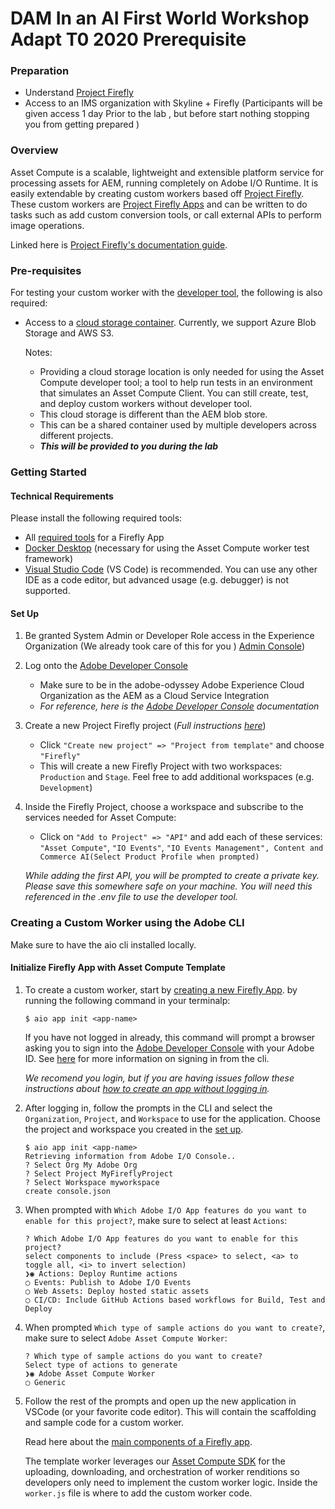 # DAM In an AI First World Workshop Adapt T0 2020 Prerequisite 

### Preparation

- Understand [Project Firefly](https://github.com/AdobeDocs/project-firefly)
- Access to an IMS organization with Skyline + Firefly (Participants will be given access 1 day Prior to the lab , but before start nothing stopping you from getting prepared )



### Overview

Asset Compute is a scalable, lightweight and extensible platform service for processing assets for AEM, running completely on Adobe I/O Runtime. It is easily extendable by creating custom workers based off [Project Firefly](https://www.adobe.io/apis/experienceplatform/project-firefly/docs.html#!AdobeDocs/project-firefly/master/overview/what_is.md). These custom workers are [Project Firefly Apps](https://www.adobe.io/apis/experienceplatform/project-firefly/docs.html#!AdobeDocs/project-firefly/master/getting_started/first_app.md) and can be written to do tasks such as add custom conversion tools, or call external APIs to perform image operations.

Linked here is [Project Firefly's documentation guide](https://www.adobe.io/apis/experienceplatform/project-firefly/docs.html).

### Pre-requisites

For testing your custom worker with the [developer tool](https://github.com/adobe/asset-compute-devtool), the following is also required:

- Access to a [cloud storage container](https://github.com/adobe/asset-compute-devtool#prerequisites). Currently, we support Azure Blob Storage and AWS S3.

  Notes:

  - Providing a cloud storage location is only needed for using the Asset Compute developer tool; a tool to help run tests in an environment that simulates an Asset Compute Client. You can still create, test, and deploy custom workers without developer tool.
  - This cloud storage is different than the AEM blob store.
  - This can be a shared container used by multiple developers across different projects.
  - ***This will be provided to you during the lab***

### Getting Started

#### Technical Requirements

Please install the following required tools:

- All [required tools](https://github.com/AdobeDocs/project-firefly/blob/master/getting_started/setup.md#required-tools) for a Firefly App
- [Docker Desktop](https://www.docker.com/get-started) (necessary for using the Asset Compute worker test framework)
- [Visual Studio Code](https://code.visualstudio.com/download) (VS Code) is recommended. You can use any other IDE as a code editor, but advanced usage (e.g. debugger) is not supported.

#### Set Up

1. Be granted System Admin or Developer Role access in the Experience Organization (We already took care of this for you ) [Admin Console](https://adminconsole.adobe.com/overview))

2. Log onto the [Adobe Developer Console](https://console.adobe.io/)

   - Make sure to be in the adobe-odyssey Adobe Experience Cloud Organization as the AEM as a Cloud Service Integration
   - *For reference, here is the [Adobe Developer Console](https://www.adobe.io/apis/experienceplatform/console/docs.html) documentation*

3. Create a new Project Firefly project (*Full instructions [here](https://www.adobe.io/apis/experienceplatform/project-firefly/docs.html#!AdobeDocs/project-firefly/master/getting_started/first_app.md)*)

   - Click `"Create new project" => "Project from template"` and choose `"Firefly"`
   - This will create a new Firefly Project with two workspaces: `Production` and `Stage`. Feel free to add additional workspaces (e.g. `Development`)

4. Inside the Firefly Project, choose a workspace and subscribe to the services needed for Asset Compute:

   - Click on `"Add to Project" => "API"` and add each of these services: `"Asset Compute"`, `"IO Events"`, `"IO Events Management", Content and Commerce AI(Select Product Profile when prompted)`

     

   *While adding the first API, you will be prompted to create a private key. Please save this somewhere safe on your machine. You will need this referenced in the .env file to use the developer tool.*

### Creating a Custom Worker using the Adobe CLI

Make sure to have the aio cli installed locally.

#### Initialize Firefly App with Asset Compute Template

1. To create a custom worker, start by [creating a new Firefly App](https://github.com/AdobeDocs/project-firefly/blob/master/getting_started/first_app.md#4-bootstrapping-new-app-using-the-cli). by running the following command in your terminalp:

   ```
   $ aio app init <app-name>  
   ```

    

   If you have not logged in already, this command will prompt a browser asking you to sign into the [Adobe Developer Console](https://console.adobe.io/) with your Adobe ID. See [here](https://github.com/AdobeDocs/project-firefly/blob/master/getting_started/first_app.md#3-signing-in-from-cli) for more information on signing in from the cli.

   *We recomend you login, but if you are having issues follow these instructions about [how to create an app without logging in](https://github.com/AdobeDocs/project-firefly/blob/master/getting_started/first_app.md#42-developer-is-not-logged-in-as-enterprise-organization-user).*

2. After logging in, follow the prompts in the CLI and select the `Organization`, `Project`, and `Workspace` to use for the application. Choose the project and workspace you created in the [set up](https://git.corp.adobe.com/nui/nui/blob/master/doc/developer/CustomWorkerDeveloperGuide.md#set-up).

   ```
   $ aio app init <app-name>  
   Retrieving information from Adobe I/O Console..
   ? Select Org My Adobe Org
   ? Select Project MyFireflyProject
   ? Select Workspace myworkspace
   create console.json
   ```

3. When prompted with `Which Adobe I/O App features do you want to enable for this project?`, make sure to select at least `Actions`:

   ```
   ? Which Adobe I/O App features do you want to enable for this project?
   select components to include (Press <space> to select, <a> to toggle all, <i> to invert selection)
   ❯◉ Actions: Deploy Runtime actions
   ◯ Events: Publish to Adobe I/O Events
   ◯ Web Assets: Deploy hosted static assets
   ◯ CI/CD: Include GitHub Actions based workflows for Build, Test and Deploy
   ```

4. When prompted `Which type of sample actions do you want to create?`, make sure to select `Adobe Asset Compute Worker`:

   ```
   ? Which type of sample actions do you want to create?
   Select type of actions to generate
   ❯◉ Adobe Asset Compute Worker
   ◯ Generic
   ```

5. Follow the rest of the prompts and open up the new application in VSCode (or your favorite code editor). This will contain the scaffolding and sample code for a custom worker.

   Read here about the [main components of a Firefly app](https://github.com/AdobeDocs/project-firefly/blob/master/getting_started/first_app.md#5-anatomy-of-a-project-firefly-application).

   The template worker leverages our [Asset Compute SDK](https://github.com/adobe/asset-compute-sdk#asset-compute-sdk) for the uploading, downloading, and orchestration of worker renditions so developers only need to implement the custom worker logic. Inside the `worker.js` file is where to add the custom worker code.

 









